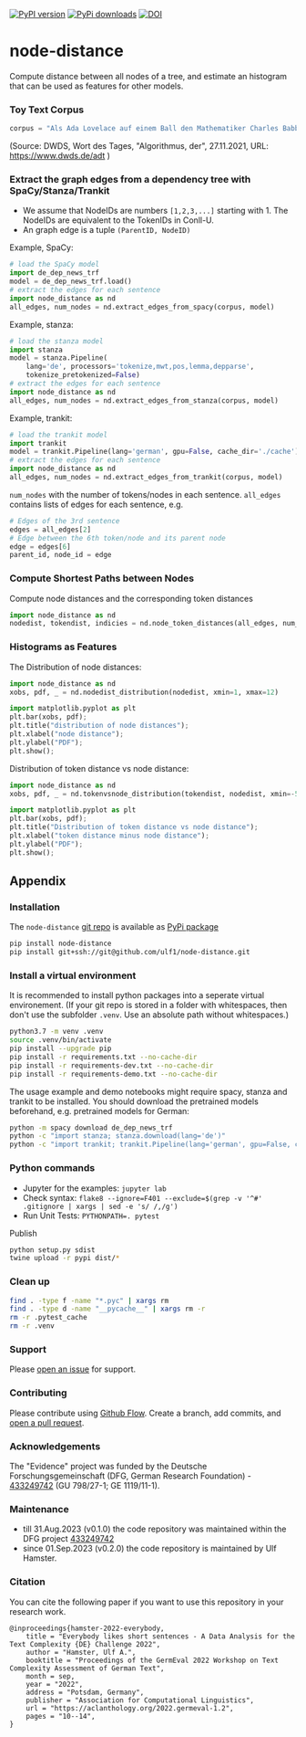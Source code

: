 [![PyPI version](https://badge.fury.io/py/node-distance.svg)](https://badge.fury.io/py/node-distance)
[![PyPi downloads](https://img.shields.io/pypi/dm/node-distance)](https://img.shields.io/pypi/dm/node-distance)
[![DOI](https://zenodo.org/badge/433801845.svg)](https://zenodo.org/badge/latestdoi/433801845)


# node-distance
Compute distance between all nodes of a tree, and estimate an histogram that can be used as features for other models.

### Toy Text Corpus

```py
corpus = "Als Ada Lovelace auf einem Ball den Mathematiker Charles Babbage traf, der sie einlud, die von ihm erfundene „Differenzmaschine“ anzusehen, war sie hellauf begeistert. Die Maschine konnte selbstständig addieren und subtrahieren, doch Ada war klar, dass die Möglichkeiten damit noch lange nicht erschöpft waren. Sie träumte davon, dass eine solche Maschine eines Tages sogar Musik abspielen könnte, und ersann so die Idee eines modernen Computers. 1845 legte sie den ersten Algorithmus zur maschinellen Berechnung der Bernoulli-Zahlen vor und wird daher von vielen als erste Computerprogrammiererin der Welt gefeiert."
```
(Source: DWDS, Wort des Tages, "Algorithmus, der", 27.11.2021, URL: https://www.dwds.de/adt )


### Extract the graph edges from a dependency tree with SpaCy/Stanza/Trankit
- We assume that NodeIDs are numbers `[1,2,3,...]` starting with 1. 
  The NodeIDs are equivalent to the TokenIDs in Conll-U.
- An graph edge is a tuple `(ParentID, NodeID)`


Example, SpaCy:
```py
# load the SpaCy model
import de_dep_news_trf
model = de_dep_news_trf.load()
# extract the edges for each sentence
import node_distance as nd
all_edges, num_nodes = nd.extract_edges_from_spacy(corpus, model)
```

Example, stanza:
```py
# load the stanza model
import stanza
model = stanza.Pipeline(
    lang='de', processors='tokenize,mwt,pos,lemma,depparse',
    tokenize_pretokenized=False)
# extract the edges for each sentence
import node_distance as nd
all_edges, num_nodes = nd.extract_edges_from_stanza(corpus, model)
```

Example, trankit:
```py
# load the trankit model
import trankit
model = trankit.Pipeline(lang='german', gpu=False, cache_dir='./cache')
# extract the edges for each sentence
import node_distance as nd
all_edges, num_nodes = nd.extract_edges_from_trankit(corpus, model)
```

`num_nodes` with the number of tokens/nodes in each sentence.
`all_edges` contains lists of edges for each sentence, e.g.
```py
# Edges of the 3rd sentence
edges = all_edges[2]
# Edge between the 6th token/node and its parent node
edge = edges[6]
parent_id, node_id = edge
```

### Compute Shortest Paths between Nodes
Compute node distances and the corresponding token distances

```py
import node_distance as nd
nodedist, tokendist, indicies = nd.node_token_distances(all_edges, num_nodes, cutoff=25)
```

### Histograms as Features

The Distribution of node distances:
```py
import node_distance as nd
xobs, pdf, _ = nd.nodedist_distribution(nodedist, xmin=1, xmax=12)

import matplotlib.pyplot as plt
plt.bar(xobs, pdf);
plt.title("distribution of node distances");
plt.xlabel("node distance");
plt.ylabel("PDF");
plt.show();
```

Distribution of token distance vs node distance:
```py
import node_distance as nd
xobs, pdf, _ = nd.tokenvsnode_distribution(tokendist, nodedist, xmin=-5, xmax=15)

import matplotlib.pyplot as plt
plt.bar(xobs, pdf);
plt.title("Distribution of token distance vs node distance");
plt.xlabel("token distance minus node distance");
plt.ylabel("PDF");
plt.show();
```


## Appendix

### Installation
The `node-distance` [git repo](http://github.com/ulf1/node-distance) is available as [PyPi package](https://pypi.org/project/node-distance)

```sh
pip install node-distance
pip install git+ssh://git@github.com/ulf1/node-distance.git
```

### Install a virtual environment
It is recommended to install python packages into a seperate virtual environement. (If your git repo is stored in a folder with whitespaces, then don't use the subfolder `.venv`. Use an absolute path without whitespaces.)

```sh
python3.7 -m venv .venv
source .venv/bin/activate
pip install --upgrade pip
pip install -r requirements.txt --no-cache-dir
pip install -r requirements-dev.txt --no-cache-dir
pip install -r requirements-demo.txt --no-cache-dir
```

The usage example and demo notebooks might require spacy, stanza and trankit to be installed. You should download the pretrained models beforehand, e.g. pretrained models for German:

```sh
python -m spacy download de_dep_news_trf
python -c "import stanza; stanza.download(lang='de')"
python -c "import trankit; trankit.Pipeline(lang='german', gpu=False, cache_dir='./cache')"
```

### Python commands

* Jupyter for the examples: `jupyter lab`
* Check syntax: `flake8 --ignore=F401 --exclude=$(grep -v '^#' .gitignore | xargs | sed -e 's/ /,/g')`
* Run Unit Tests: `PYTHONPATH=. pytest`

Publish

```sh
python setup.py sdist 
twine upload -r pypi dist/*
```

### Clean up 

```sh
find . -type f -name "*.pyc" | xargs rm
find . -type d -name "__pycache__" | xargs rm -r
rm -r .pytest_cache
rm -r .venv
```

### Support
Please [open an issue](https://github.com/ulf1/node-distance/issues/new) for support.


### Contributing
Please contribute using [Github Flow](https://guides.github.com/introduction/flow/). Create a branch, add commits, and [open a pull request](https://github.com/ulf1/node-distance/compare/).

### Acknowledgements
The "Evidence" project was funded by the Deutsche Forschungsgemeinschaft (DFG, German Research Foundation) - [433249742](https://gepris.dfg.de/gepris/projekt/433249742) (GU 798/27-1; GE 1119/11-1).

### Maintenance
- till 31.Aug.2023 (v0.1.0) the code repository was maintained within the DFG project [433249742](https://gepris.dfg.de/gepris/projekt/433249742)
- since 01.Sep.2023 (v0.2.0) the code repository is maintained by Ulf Hamster.

### Citation
You can cite the following paper if you want to use this repository in your research work.

```
@inproceedings{hamster-2022-everybody,
    title = "Everybody likes short sentences - A Data Analysis for the Text Complexity {DE} Challenge 2022",
    author = "Hamster, Ulf A.",
    booktitle = "Proceedings of the GermEval 2022 Workshop on Text Complexity Assessment of German Text",
    month = sep,
    year = "2022",
    address = "Potsdam, Germany",
    publisher = "Association for Computational Linguistics",
    url = "https://aclanthology.org/2022.germeval-1.2",
    pages = "10--14",
}
```
